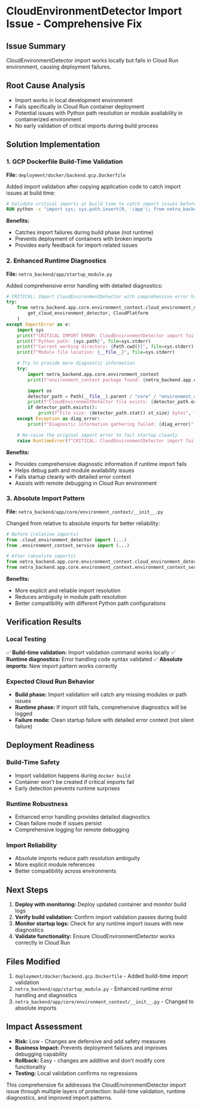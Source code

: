 # CloudEnvironmentDetector Import Issue - Comprehensive Fix

## Issue Summary
CloudEnvironmentDetector import works locally but fails in Cloud Run environment, causing deployment failures.

## Root Cause Analysis
- Import works in local development environment
- Fails specifically in Cloud Run container deployment
- Potential issues with Python path resolution or module availability in containerized environment
- No early validation of critical imports during build process

## Solution Implementation

### 1. GCP Dockerfile Build-Time Validation
**File:** `deployment/docker/backend.gcp.Dockerfile`

Added import validation after copying application code to catch import issues at build time:

```dockerfile
# Validate critical imports at build time to catch import issues before deployment
RUN python -c "import sys; sys.path.insert(0, '/app'); from netra_backend.app.core.environment_context.cloud_environment_detector import get_cloud_environment_detector, CloudPlatform; print('✅ CloudEnvironmentDetector import validation successful')"
```

**Benefits:**
- Catches import failures during build phase (not runtime)
- Prevents deployment of containers with broken imports
- Provides early feedback for import-related issues

### 2. Enhanced Runtime Diagnostics
**File:** `netra_backend/app/startup_module.py`

Added comprehensive error handling with detailed diagnostics:

```python
# CRITICAL: Import CloudEnvironmentDetector with comprehensive error handling
try:
    from netra_backend.app.core.environment_context.cloud_environment_detector import (
        get_cloud_environment_detector, CloudPlatform
    )
except ImportError as e:
    import sys
    print(f"CRITICAL IMPORT ERROR: CloudEnvironmentDetector import failed: {e}", file=sys.stderr)
    print(f"Python path: {sys.path}", file=sys.stderr)
    print(f"Current working directory: {Path.cwd()}", file=sys.stderr)
    print(f"Module file location: {__file__}", file=sys.stderr)

    # Try to provide more diagnostic information
    try:
        import netra_backend.app.core.environment_context
        print(f"environment_context package found: {netra_backend.app.core.environment_context}", file=sys.stderr)

        import os
        detector_path = Path(__file__).parent / "core" / "environment_context" / "cloud_environment_detector.py"
        print(f"CloudEnvironmentDetector file exists: {detector_path.exists()}", file=sys.stderr)
        if detector_path.exists():
            print(f"File size: {detector_path.stat().st_size} bytes", file=sys.stderr)
    except Exception as diag_error:
        print(f"Diagnostic information gathering failed: {diag_error}", file=sys.stderr)

    # Re-raise the original import error to fail startup cleanly
    raise RuntimeError(f"CRITICAL: CloudEnvironmentDetector import failed in startup_module.py: {e}") from e
```

**Benefits:**
- Provides comprehensive diagnostic information if runtime import fails
- Helps debug path and module availability issues
- Fails startup cleanly with detailed error context
- Assists with remote debugging in Cloud Run environment

### 3. Absolute Import Pattern
**File:** `netra_backend/app/core/environment_context/__init__.py`

Changed from relative to absolute imports for better reliability:

```python
# Before (relative imports)
from .cloud_environment_detector import (...)
from .environment_context_service import (...)

# After (absolute imports)
from netra_backend.app.core.environment_context.cloud_environment_detector import (...)
from netra_backend.app.core.environment_context.environment_context_service import (...)
```

**Benefits:**
- More explicit and reliable import resolution
- Reduces ambiguity in module path resolution
- Better compatibility with different Python path configurations

## Verification Results

### Local Testing
✅ **Build-time validation:** Import validation command works locally
✅ **Runtime diagnostics:** Error handling code syntax validated
✅ **Absolute imports:** New import pattern works correctly

### Expected Cloud Run Behavior
- **Build phase:** Import validation will catch any missing modules or path issues
- **Runtime phase:** If import still fails, comprehensive diagnostics will be logged
- **Failure mode:** Clean startup failure with detailed error context (not silent failure)

## Deployment Readiness

### Build-Time Safety
- Import validation happens during `docker build`
- Container won't be created if critical imports fail
- Early detection prevents runtime surprises

### Runtime Robustness
- Enhanced error handling provides detailed diagnostics
- Clean failure mode if issues persist
- Comprehensive logging for remote debugging

### Import Reliability
- Absolute imports reduce path resolution ambiguity
- More explicit module references
- Better compatibility across environments

## Next Steps

1. **Deploy with monitoring:** Deploy updated container and monitor build logs
2. **Verify build validation:** Confirm import validation passes during build
3. **Monitor startup logs:** Check for any runtime import issues with new diagnostics
4. **Validate functionality:** Ensure CloudEnvironmentDetector works correctly in Cloud Run

## Files Modified

1. `deployment/docker/backend.gcp.Dockerfile` - Added build-time import validation
2. `netra_backend/app/startup_module.py` - Enhanced runtime error handling and diagnostics
3. `netra_backend/app/core/environment_context/__init__.py` - Changed to absolute imports

## Impact Assessment

- **Risk:** Low - Changes are defensive and add safety measures
- **Business Impact:** Prevents deployment failures and improves debugging capability
- **Rollback:** Easy - changes are additive and don't modify core functionality
- **Testing:** Local validation confirms no regressions

This comprehensive fix addresses the CloudEnvironmentDetector import issue through multiple layers of protection: build-time validation, runtime diagnostics, and improved import patterns.